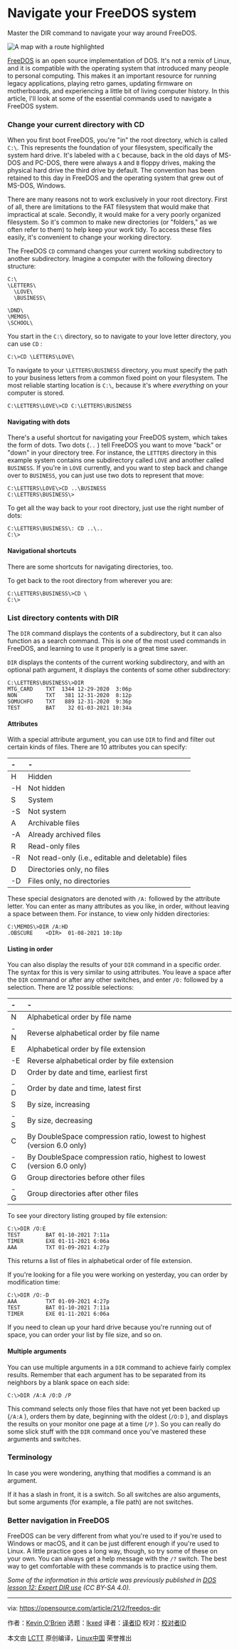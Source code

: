 [#]: subject: "Navigate your FreeDOS system"
[#]: via: "https://opensource.com/article/21/2/freedos-dir"
[#]: author: "Kevin O'Brien https://opensource.com/users/ahuka"
[#]: collector: "lkxed"
[#]: translator: " "
[#]: reviewer: " "
[#]: publisher: " "
[#]: url: " "

Navigate your FreeDOS system
======
Master the DIR command to navigate your way around FreeDOS.

![A map with a route highlighted][1]

[FreeDOS][2] is an open source implementation of DOS. It's not a remix of Linux, and it is compatible with the operating system that introduced many people to personal computing. This makes it an important resource for running legacy applications, playing retro games, updating firmware on motherboards, and experiencing a little bit of living computer history. In this article, I'll look at some of the essential commands used to navigate a FreeDOS system.

### Change your current directory with CD

When you first boot FreeDOS, you're "in" the root directory, which is called `C:\`. This represents the foundation of your filesystem, specifically the system hard drive. It's labeled with a `C` because, back in the old days of MS-DOS and PC-DOS, there were always `A` and `B` floppy drives, making the physical hard drive the third drive by default. The convention has been retained to this day in FreeDOS and the operating system that grew out of MS-DOS, Windows.

There are many reasons not to work exclusively in your root directory. First of all, there are limitations to the FAT filesystem that would make that impractical at scale. Secondly, it would make for a very poorly organized filesystem. So it's common to make new directories (or "folders," as we often refer to them) to help keep your work tidy. To access these files easily, it's convenient to change your working directory.

The FreeDOS `CD` command changes your current working subdirectory to another subdirectory. Imagine a computer with the following directory structure:

```
C:\  
\LETTERS\  
  \LOVE\
  \BUSINESS\

\DND\
\MEMOS\  
\SCHOOL\
```

You start in the `C:\` directory, so to navigate to your love letter directory, you can use `CD` :

```
C:\>CD \LETTERS\LOVE\
```

To navigate to your `\LETTERS\BUSINESS` directory, you must specify the path to your business letters from a common fixed point on your filesystem. The most reliable starting location is `C:\`, because it's where *everything* on your computer is stored.

```
C:\LETTERS\LOVE\>CD C:\LETTERS\BUSINESS
```

#### Navigating with dots

There's a useful shortcut for navigating your FreeDOS system, which takes the form of dots. Two dots (`..` ) tell FreeDOS you want to move "back" or "down" in your directory tree. For instance, the `LETTERS` directory in this example system contains one subdirectory called `LOVE` and another called `BUSINESS`. If you're in `LOVE` currently, and you want to step back and change over to `BUSINESS`, you can just use two dots to represent that move:

```
C:\LETTERS\LOVE\>CD ..\BUSINESS
C:\LETTERS\BUSINESS\>
```

To get all the way back to your root directory, just use the right number of dots:

```
C:\LETTERS\BUSINESS\: CD ..\..
C:\>
```

#### Navigational shortcuts

There are some shortcuts for navigating directories, too.

To get back to the root directory from wherever you are:

```
C:\LETTERS\BUSINESS\>CD \
C:\>
```

### List directory contents with DIR

The `DIR` command displays the contents of a subdirectory, but it can also function as a search command. This is one of the most used commands in FreeDOS, and learning to use it properly is a great time saver.

`DIR` displays the contents of the current working subdirectory, and with an optional path argument, it displays the contents of some other subdirectory:

```
C:\LETTERS\BUSINESS\>DIR
MTG_CARD    TXT  1344 12-29-2020  3:06p
NON         TXT   381 12-31-2020  8:12p
SOMUCHFO    TXT   889 12-31-2020  9:36p
TEST        BAT    32 01-03-2021 10:34a
```

#### Attributes

With a special attribute argument, you can use `DIR` to find and filter out certain kinds of files. There are 10 attributes you can specify:

| - | - |
| :- | :- |
| H | Hidden | 
| -H | Not hidden | 
| S | System | 
| -S | Not system | 
| A | Archivable files | 
| -A | Already archived files | 
| R | Read-only files | 
| -R | Not read-only (i.e., editable and deletable) files | 
| D | Directories only, no files | 
| -D | Files only, no directories |

These special designators are denoted with `/A:` followed by the attribute letter. You can enter as many attributes as you like, in order, without leaving a space between them. For instance, to view only hidden directories:

```
C:\MEMOS\>DIR /A:HD
.OBSCURE    <DIR>  01-08-2021 10:10p
```

#### Listing in order

You can also display the results of your `DIR` command in a specific order. The syntax for this is very similar to using attributes. You leave a space after the `DIR` command or after any other switches, and enter `/O:` followed by a selection. There are 12 possible selections:

| - | - |
| :- | :- |
| N | Alphabetical order by file name | 
| -N | Reverse alphabetical order by file name | 
| E | Alphabetical order by file extension | 
| -E | Reverse alphabetical order by file extension | 
| D | Order by date and time, earliest first | 
| -D | Order by date and time, latest first | 
| S | By size, increasing | 
| -S | By size, decreasing | 
| C | By DoubleSpace compression ratio, lowest to highest (version 6.0 only) | 
| -C | By DoubleSpace compression ratio, highest to lowest (version 6.0 only) | 
| G | Group directories before other files | 
| -G | Group directories after other files |

To see your directory listing grouped by file extension:

```
C:\>DIR /O:E
TEST        BAT 01-10-2021 7:11a
TIMER       EXE 01-11-2021 6:06a
AAA         TXT 01-09-2021 4:27p
```

This returns a list of files in alphabetical order of file extension.

If you're looking for a file you were working on yesterday, you can order by modification time:

```
C:\>DIR /O:-D
AAA         TXT 01-09-2021 4:27p
TEST        BAT 01-10-2021 7:11a
TIMER       EXE 01-11-2021 6:06a
```

If you need to clean up your hard drive because you're running out of space, you can order your list by file size, and so on.

#### Multiple arguments

You can use multiple arguments in a `DIR` command to achieve fairly complex results. Remember that each argument has to be separated from its neighbors by a blank space on each side:

```
C:\>DIR /A:A /O:D /P
```

This command selects only those files that have not yet been backed up (`/A:A` ), orders them by date, beginning with the oldest (`/O:D` ), and displays the results on your monitor one page at a time (`/P` ). So you can really do some slick stuff with the `DIR` command once you've mastered these arguments and switches.

### Terminology

In case you were wondering, anything that modifies a command is an argument.

If it has a slash in front, it is a switch. So all switches are also arguments, but some arguments (for example, a file path) are not switches.

### Better navigation in FreeDOS

FreeDOS can be very different from what you're used to if you're used to Windows or macOS, and it can be just different enough if you're used to Linux. A little practice goes a long way, though, so try some of these on your own. You can always get a help message with the `/?` switch. The best way to get comfortable with these commands is to practice using them.

*Some of the information in this article was previously published in [DOS lesson 12: Expert DIR use][3] (CC BY-SA 4.0).*

--------------------------------------------------------------------------------

via: https://opensource.com/article/21/2/freedos-dir

作者：[Kevin O'Brien][a]
选题：[lkxed][b]
译者：[译者ID](https://github.com/译者ID)
校对：[校对者ID](https://github.com/校对者ID)

本文由 [LCTT](https://github.com/LCTT/TranslateProject) 原创编译，[Linux中国](https://linux.cn/) 荣誉推出

[a]: https://opensource.com/users/ahuka
[b]: https://github.com/lkxed
[1]: https://opensource.com/sites/default/files/lead-images/map_route_location_gps_path.png
[2]: https://www.freedos.org/
[3]: https://www.ahuka.com/dos-lessons-for-self-study-purposes/dos-lesson-12-expert-dir-use/
